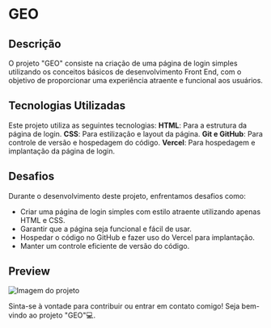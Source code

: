 # GEO

## Descrição
O projeto "GEO" consiste na criação de uma página de login simples utilizando os conceitos básicos de desenvolvimento Front End, com o objetivo de proporcionar uma experiência atraente e funcional aos usuários.

## Tecnologias Utilizadas
Este projeto utiliza as seguintes tecnologias:
**HTML**: Para a estrutura da página de login.
**CSS**: Para estilização e layout da página.
**Git e GitHub**: Para controle de versão e hospedagem do código.
**Vercel**: Para hospedagem e implantação da página de login.

## Desafios
Durante o desenvolvimento deste projeto, enfrentamos desafios como:

- Criar uma página de login simples com estilo atraente utilizando apenas HTML e CSS.
- Garantir que a página seja funcional e fácil de usar.
- Hospedar o código no GitHub e fazer uso do Vercel para implantação.
- Manter um controle eficiente de versão do código.

## Preview
![Imagem do projeto](https://github.com/Kathe2/GEO/assets/103085314/0146a0ba-4a35-423d-b597-12bc0622a7fc)

Sinta-se à vontade para contribuir ou entrar em contato comigo! Seja bem-vindo ao projeto "GEO"💻.
